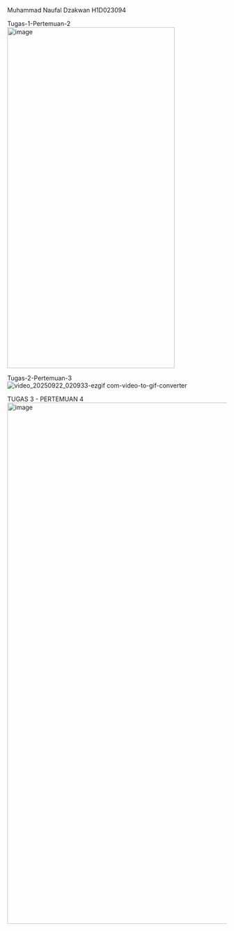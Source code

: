 Muhammad Naufal Dzakwan
H1D023094

Tugas-1-Pertemuan-2
<img width="384" height="781" alt="image" src="https://github.com/user-attachments/assets/654e795a-12e1-474f-bcfa-f72c08d5e0b9" />

Tugas-2-Pertemuan-3
![video_20250922_020933-ezgif com-video-to-gif-converter](https://github.com/user-attachments/assets/c24b1202-337f-439c-8532-887ffd5aefbc)

TUGAS 3 - PERTEMUAN 4
<img width="540" height="1194" alt="image" src="https://github.com/user-attachments/assets/b56bcf1c-8076-40f4-b871-5c70acb86db8" />

